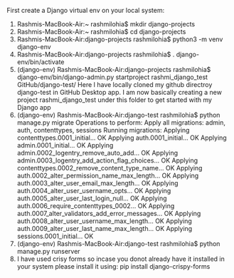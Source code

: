 First create a Django virtual env on your local system:
1. Rashmis-MacBook-Air:~ rashmilohia$ mkdir django-projects
2. Rashmis-MacBook-Air:~ rashmilohia$ cd django-projects
3. Rashmis-MacBook-Air:django-projects rashmilohia$ python3 -m venv django-env
4. Rashmis-MacBook-Air:django-projects rashmilohia$ . django-env/bin/activate
5. (django-env) Rashmis-MacBook-Air:django-projects rashmilohia$ django-env/bin/django-admin.py startproject rashmi_django_test GitHub/django-test/
Here I have locally cloned my github directroy django-test in GitHub Desktop app. I am now basically creating a new project rashmi_django_test under this folder to get started with my Django app
6. (django-env) Rashmis-MacBook-Air:django-test rashmilohia$ python manage.py migrate
Operations to perform:
  Apply all migrations: admin, auth, contenttypes, sessions
Running migrations:
  Applying contenttypes.0001_initial... OK
  Applying auth.0001_initial... OK
  Applying admin.0001_initial... OK
  Applying admin.0002_logentry_remove_auto_add... OK
  Applying admin.0003_logentry_add_action_flag_choices... OK
  Applying contenttypes.0002_remove_content_type_name... OK
  Applying auth.0002_alter_permission_name_max_length... OK
  Applying auth.0003_alter_user_email_max_length... OK
  Applying auth.0004_alter_user_username_opts... OK
  Applying auth.0005_alter_user_last_login_null... OK
  Applying auth.0006_require_contenttypes_0002... OK
  Applying auth.0007_alter_validators_add_error_messages... OK
  Applying auth.0008_alter_user_username_max_length... OK
  Applying auth.0009_alter_user_last_name_max_length... OK
  Applying sessions.0001_initial... OK
7. (django-env) Rashmis-MacBook-Air:django-test rashmilohia$ python manage.py runserver
8. I have used crisy forms so incase you donot already have it installed in your system please install it using:
pip install django-crispy-forms
     
